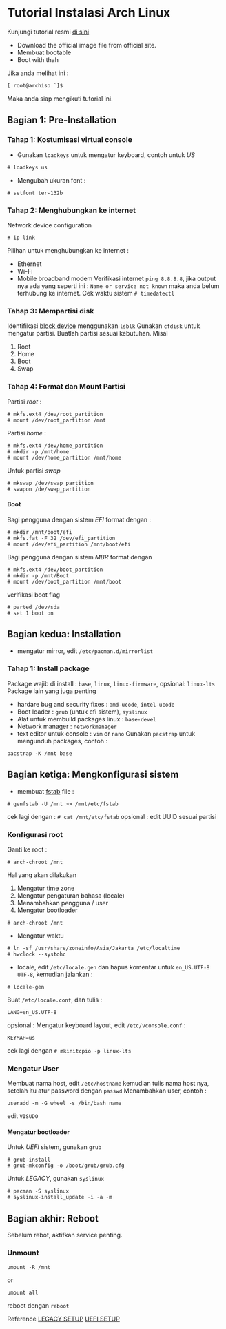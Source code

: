 # Tutorial Instalasi Arch Linux

Kunjungi tutorial resmi [di sini](https://wiki.archlinux.org/title/Installation_guide) 

- Download the official image file from official site.
- Membuat bootable
- Boot with thah

Jika anda melihat ini :
```
[ root@archiso `]$ 
```
Maka anda siap mengikuti tutorial ini.

## Bagian 1: Pre-Installation 

### Tahap 1: Kostumisasi virtual console
* Gunakan `loadkeys` untuk mengatur keyboard, contoh untuk *US*
```
# loadkeys us
```
* Mengubah ukuran font :
```
# setfont ter-132b
```
### Tahap 2: Menghubungkan ke internet
Network device configuration
```
# ip link
```
Pilihan untuk menghubungkan ke internet :
- Ethernet
- Wi-Fi
- Mobile broadband modem
Verifikasi internet `ping 8.8.8.8`, jika output nya ada yang seperti ini : `Name or service not known` maka anda belum terhubung ke internet.
Cek waktu sistem `# timedatectl`
### Tahap 3: Mempartisi disk
Identifikasi [block device](https://wiki.archlinux.org/title/Device_file#Block_devices) menggunakan `lsblk`
Gunakan `cfdisk` untuk mengatur partisi.
Buatlah partisi sesuai kebutuhan. Misal
1. Root 
2. Home 
3. Boot 
4. Swap 
### Tahap 4: Format dan Mount Partisi
Partisi *root* :
```
# mkfs.ext4 /dev/root_partition
# mount /dev/root_partition /mnt
```
Partisi *home* : 
```
# mkfs.ext4 /dev/home_partition
# mkdir -p /mnt/home
# mount /dev/home_partition /mnt/home
```
Untuk partisi *swap*
```
# mkswap /dev/swap_partition
# swapon /de/swap_partition
```
#### Boot 
Bagi pengguna dengan sistem *EFI* format dengan :
```
# mkdir /mnt/boot/efi
# mkfs.fat -F 32 /dev/efi_partition
# mount /dev/efi_partition /mnt/boot/efi
```
Bagi pengguna dengan sistem *MBR* format dengan 
```
# mkfs.ext4 /dev/boot_partition
# mkdir -p /mnt/Boot
# mount /dev/boot_partition /mnt/boot
```
verifikasi boot flag
```
# parted /dev/sda
# set 1 boot on 
```

## Bagian kedua: Installation

* mengatur mirror, edit `/etc/pacman.d/mirrorlist`

### Tahap 1: Install package 
Package wajib di install : `base`, `linux`, `linux-firmware`, opsional: `linux-lts`
Package lain yang juga penting
- hardare bug and security fixes : `amd-ucode`, `intel-ucode`
- Boot loader : `grub` (untuk efi sistem), `syslinux`
- Alat untuk membuild packages linux : `base-devel`
- Network manager : `networkmanager`
- text editor untuk console : `vim` or `nano`
Gunakan `pacstrap` untuk mengunduh packages, contoh :
```
pacstrap -K /mnt base
```
## Bagian ketiga: Mengkonfigurasi sistem
* membuat [fstab](https://wiki.archlinux.org/title/Fstab) file : 
```
# genfstab -U /mnt >> /mnt/etc/fstab
```
cek lagi dengan : `# cat /mnt/etc/fstab`
opsional : edit UUID sesuai partisi
### Konfigurasi root
Ganti ke root :
```
# arch-chroot /mnt
```
Hal yang akan dilakukan
1. Mengatur time zone 
2. Mengatur pengaturan bahasa (locale)
3. Menambahkan pengguna / user
4. Mengatur bootloader
```
# arch-chroot /mnt
```
* Mengatur waktu
```
# ln -sf /usr/share/zoneinfo/Asia/Jakarta /etc/localtime
# hwclock --systohc
```
* locale, edit `/etc/locale.gen` dan hapus komentar untuk `en_US.UTF-8 UTF-8`, kemudian jalankan :
```
# locale-gen
```
Buat `/etc/locale.conf`, dan tulis :
```
LANG=en_US.UTF-8
```
opsional : Mengatur keyboard layout, edit `/etc/vconsole.conf` :
```
KEYMAP=us
```
cek lagi dengan `# mkinitcpio -p linux-lts`

### Mengatur User
Membuat nama host, edit `/etc/hostname` kemudian tulis nama host nya, setelah itu atur password dengan `passwd`
Menambahkan user, contoh :
```
useradd -m -G wheel -s /bin/bash name
```
edit `VISUDO`

#### Mengatur bootloader
Untuk *UEFI* sistem, gunakan `grub` 
```
# grub-install 
# grub-mkconfig -o /boot/grub/grub.cfg
```
Untuk *LEGACY*, gunakan `syslinux`
```
# pacman -S syslinux
# syslinux-install_update -i -a -m
```

## Bagian akhir: Reboot
Sebelum rebot, aktifkan service penting.

### Unmount
```
umount -R /mnt
```
or
```
umount all
```

reboot dengan `reboot`

Reference
[LEGACY SETUP](https://gist.github.com/xbns/cb8d0f9734a99c19c2503d8439f79e71#file-arch-linux-installation-on-mbr-system-md)
[UEFI SETUP](https://gist.github.com/xbns/3516ee4582f74fc3c41fee3541369fd5#file-arch-linux-installation-on-uefi-gpt-system-md)